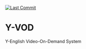 [![Last Commit](https://img.shields.io/github/last-commit/Y-Lab/Y-VOD.svg)](https://github.com/Y-Lab/Y-VOD/commits/master)

# Y-VOD
Y-English Video-On-Demand System
